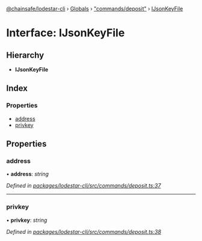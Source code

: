 [@chainsafe/lodestar-cli](../README.md) › [Globals](../globals.md) › ["commands/deposit"](../modules/_commands_deposit_.md) › [IJsonKeyFile](_commands_deposit_.ijsonkeyfile.md)

# Interface: IJsonKeyFile

## Hierarchy

* **IJsonKeyFile**

## Index

### Properties

* [address](_commands_deposit_.ijsonkeyfile.md#address)
* [privkey](_commands_deposit_.ijsonkeyfile.md#privkey)

## Properties

###  address

• **address**: *string*

*Defined in [packages/lodestar-cli/src/commands/deposit.ts:37](https://github.com/ChainSafe/lodestar/blob/34417abad/packages/lodestar-cli/src/commands/deposit.ts#L37)*

___

###  privkey

• **privkey**: *string*

*Defined in [packages/lodestar-cli/src/commands/deposit.ts:38](https://github.com/ChainSafe/lodestar/blob/34417abad/packages/lodestar-cli/src/commands/deposit.ts#L38)*
